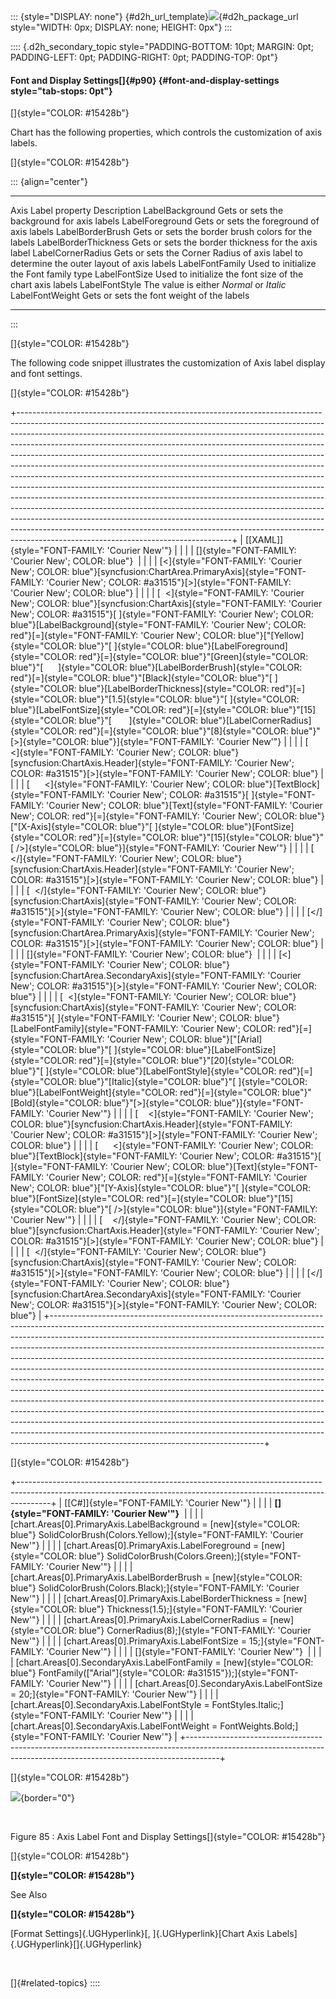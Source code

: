 ::: {style="DISPLAY: none"}
[](ms-xhelp:///?Id=d2h_url_template){#d2h_url_template}![](!package_url!){#d2h_package_url style="WIDTH: 0px; DISPLAY: none; HEIGHT: 0px"}
:::

:::: {.d2h_secondary_topic style="PADDING-BOTTOM: 10pt; MARGIN: 0pt; PADDING-LEFT: 0pt; PADDING-RIGHT: 0pt; PADDING-TOP: 0pt"}
#### Font and Display Settings[]{#p90} {#font-and-display-settings style="tab-stops: 0pt"}

[]{style="COLOR: #15428b"} 

Chart has the following properties, which controls the customization of axis labels.

[]{style="COLOR: #15428b"} 

::: {align="center"}
  ---------------------- -------------------------------------------------------------------------------------------
  Axis Label property    Description
  LabelBackground        Gets or sets the background for axis labels
  LabelForeground        Gets or sets the foreground of axis labels
  LabelBorderBrush       Gets or sets the border brush colors for the labels
  LabelBorderThickness   Gets or sets the border thickness for the axis label
  LabelCornerRadius      Gets or sets the Corner Radius of axis label to determine the outer layout of axis labels
  LabelFontFamily        Used to initialize the Font family type
  LabelFontSize          Used to initialize the font size of the chart axis labels
  LabelFontStyle         The value is either *Normal* or *Italic*
  LabelFontWeight        Gets or sets the font weight of the labels
  ---------------------- -------------------------------------------------------------------------------------------
:::

[]{style="COLOR: #15428b"} 

The following code snippet illustrates the customization of Axis label display and font settings.

[]{style="COLOR: #15428b"} 

+-----------------------------------------------------------------------------------------------------------------------------------------------------------------------------------------------------------------------------------------------------------------------------------------------------------------------------------------------------------------------------------------------------------------------------------------------------------------------------------------------------------------------------------------------------------------------------------------------------------------------------------------------------------------------------------------------------------------------------------------------------------------------------------------------------------------------------------------------------------------------------------------------------------------------------------------------------------------------------------------------------------------------------+
| [\[XAML\]]{style="FONT-FAMILY: 'Courier New'"}                                                                                                                                                                                                                                                                                                                                                                                                                                                                                                                                                                                                                                                                                                                                                                                                                                                                                                                                                                              |
|                                                                                                                                                                                                                                                                                                                                                                                                                                                                                                                                                                                                                                                                                                                                                                                                                                                                                                                                                                                                                             |
| []{style="FONT-FAMILY: 'Courier New'; COLOR: blue"}                                                                                                                                                                                                                                                                                                                                                                                                                                                                                                                                                                                                                                                                                                                                                                                                                                                                                                                                                                         |
|                                                                                                                                                                                                                                                                                                                                                                                                                                                                                                                                                                                                                                                                                                                                                                                                                                                                                                                                                                                                                             |
| [\<]{style="FONT-FAMILY: 'Courier New'; COLOR: blue"}[syncfusion:ChartArea.PrimaryAxis]{style="FONT-FAMILY: 'Courier New'; COLOR: #a31515"}[\>]{style="FONT-FAMILY: 'Courier New'; COLOR: blue"}                                                                                                                                                                                                                                                                                                                                                                                                                                                                                                                                                                                                                                                                                                                                                                                                                            |
|                                                                                                                                                                                                                                                                                                                                                                                                                                                                                                                                                                                                                                                                                                                                                                                                                                                                                                                                                                                                                             |
| [  \<]{style="FONT-FAMILY: 'Courier New'; COLOR: blue"}[syncfusion:ChartAxis]{style="FONT-FAMILY: 'Courier New'; COLOR: #a31515"}[ ]{style="FONT-FAMILY: 'Courier New'; COLOR: blue"}[LabelBackground]{style="FONT-FAMILY: 'Courier New'; COLOR: red"}[=]{style="FONT-FAMILY: 'Courier New'; COLOR: blue"}[\"[Yellow]{style="COLOR: blue"}\"[ ]{style="COLOR: blue"}[LabelForeground]{style="COLOR: red"}[=]{style="COLOR: blue"}\"[Green]{style="COLOR: blue"}\"[      ]{style="COLOR: blue"}[LabelBorderBrush]{style="COLOR: red"}[=]{style="COLOR: blue"}\"[Black]{style="COLOR: blue"}\"[ ]{style="COLOR: blue"}[LabelBorderThickness]{style="COLOR: red"}[=]{style="COLOR: blue"}\"[1.5]{style="COLOR: blue"}\"[ ]{style="COLOR: blue"}[LabelFontSize]{style="COLOR: red"}[=]{style="COLOR: blue"}\"[15]{style="COLOR: blue"}\"[       ]{style="COLOR: blue"}[LabelCornerRadius]{style="COLOR: red"}[=]{style="COLOR: blue"}\"[8]{style="COLOR: blue"}\"[\>]{style="COLOR: blue"}]{style="FONT-FAMILY: 'Courier New'"} |
|                                                                                                                                                                                                                                                                                                                                                                                                                                                                                                                                                                                                                                                                                                                                                                                                                                                                                                                                                                                                                             |
| [    \<]{style="FONT-FAMILY: 'Courier New'; COLOR: blue"}[syncfusion:ChartAxis.Header]{style="FONT-FAMILY: 'Courier New'; COLOR: #a31515"}[\>]{style="FONT-FAMILY: 'Courier New'; COLOR: blue"}                                                                                                                                                                                                                                                                                                                                                                                                                                                                                                                                                                                                                                                                                                                                                                                                                             |
|                                                                                                                                                                                                                                                                                                                                                                                                                                                                                                                                                                                                                                                                                                                                                                                                                                                                                                                                                                                                                             |
| [      \<]{style="FONT-FAMILY: 'Courier New'; COLOR: blue"}[TextBlock]{style="FONT-FAMILY: 'Courier New'; COLOR: #a31515"}[ ]{style="FONT-FAMILY: 'Courier New'; COLOR: blue"}[Text]{style="FONT-FAMILY: 'Courier New'; COLOR: red"}[=]{style="FONT-FAMILY: 'Courier New'; COLOR: blue"}[\"[X-Axis]{style="COLOR: blue"}\"[ ]{style="COLOR: blue"}[FontSize]{style="COLOR: red"}[=]{style="COLOR: blue"}\"[15]{style="COLOR: blue"}\"[ /\>]{style="COLOR: blue"}]{style="FONT-FAMILY: 'Courier New'"}                                                                                                                                                                                                                                                                                                                                                                                                                                                                                                                       |
|                                                                                                                                                                                                                                                                                                                                                                                                                                                                                                                                                                                                                                                                                                                                                                                                                                                                                                                                                                                                                             |
| [    \</]{style="FONT-FAMILY: 'Courier New'; COLOR: blue"}[syncfusion:ChartAxis.Header]{style="FONT-FAMILY: 'Courier New'; COLOR: #a31515"}[\>]{style="FONT-FAMILY: 'Courier New'; COLOR: blue"}                                                                                                                                                                                                                                                                                                                                                                                                                                                                                                                                                                                                                                                                                                                                                                                                                            |
|                                                                                                                                                                                                                                                                                                                                                                                                                                                                                                                                                                                                                                                                                                                                                                                                                                                                                                                                                                                                                             |
| [  \</]{style="FONT-FAMILY: 'Courier New'; COLOR: blue"}[syncfusion:ChartAxis]{style="FONT-FAMILY: 'Courier New'; COLOR: #a31515"}[\>]{style="FONT-FAMILY: 'Courier New'; COLOR: blue"}                                                                                                                                                                                                                                                                                                                                                                                                                                                                                                                                                                                                                                                                                                                                                                                                                                     |
|                                                                                                                                                                                                                                                                                                                                                                                                                                                                                                                                                                                                                                                                                                                                                                                                                                                                                                                                                                                                                             |
| [\</]{style="FONT-FAMILY: 'Courier New'; COLOR: blue"}[syncfusion:ChartArea.PrimaryAxis]{style="FONT-FAMILY: 'Courier New'; COLOR: #a31515"}[\>]{style="FONT-FAMILY: 'Courier New'; COLOR: blue"}                                                                                                                                                                                                                                                                                                                                                                                                                                                                                                                                                                                                                                                                                                                                                                                                                           |
|                                                                                                                                                                                                                                                                                                                                                                                                                                                                                                                                                                                                                                                                                                                                                                                                                                                                                                                                                                                                                             |
| []{style="FONT-FAMILY: 'Courier New'; COLOR: blue"}                                                                                                                                                                                                                                                                                                                                                                                                                                                                                                                                                                                                                                                                                                                                                                                                                                                                                                                                                                         |
|                                                                                                                                                                                                                                                                                                                                                                                                                                                                                                                                                                                                                                                                                                                                                                                                                                                                                                                                                                                                                             |
| [\<]{style="FONT-FAMILY: 'Courier New'; COLOR: blue"}[syncfusion:ChartArea.SecondaryAxis]{style="FONT-FAMILY: 'Courier New'; COLOR: #a31515"}[\>]{style="FONT-FAMILY: 'Courier New'; COLOR: blue"}                                                                                                                                                                                                                                                                                                                                                                                                                                                                                                                                                                                                                                                                                                                                                                                                                          |
|                                                                                                                                                                                                                                                                                                                                                                                                                                                                                                                                                                                                                                                                                                                                                                                                                                                                                                                                                                                                                             |
| [  \<]{style="FONT-FAMILY: 'Courier New'; COLOR: blue"}[syncfusion:ChartAxis]{style="FONT-FAMILY: 'Courier New'; COLOR: #a31515"}[ ]{style="FONT-FAMILY: 'Courier New'; COLOR: blue"}[LabelFontFamily]{style="FONT-FAMILY: 'Courier New'; COLOR: red"}[=]{style="FONT-FAMILY: 'Courier New'; COLOR: blue"}[\"[Arial]{style="COLOR: blue"}\"[ ]{style="COLOR: blue"}[LabelFontSize]{style="COLOR: red"}[=]{style="COLOR: blue"}\"[20]{style="COLOR: blue"}\"[ ]{style="COLOR: blue"}[LabelFontStyle]{style="COLOR: red"}[=]{style="COLOR: blue"}\"[Italic]{style="COLOR: blue"}\"[ ]{style="COLOR: blue"}[LabelFontWeight]{style="COLOR: red"}[=]{style="COLOR: blue"}\"[Bold]{style="COLOR: blue"}\"[\>]{style="COLOR: blue"}]{style="FONT-FAMILY: 'Courier New'"}                                                                                                                                                                                                                                                          |
|                                                                                                                                                                                                                                                                                                                                                                                                                                                                                                                                                                                                                                                                                                                                                                                                                                                                                                                                                                                                                             |
| [    \<]{style="FONT-FAMILY: 'Courier New'; COLOR: blue"}[syncfusion:ChartAxis.Header]{style="FONT-FAMILY: 'Courier New'; COLOR: #a31515"}[\>]{style="FONT-FAMILY: 'Courier New'; COLOR: blue"}                                                                                                                                                                                                                                                                                                                                                                                                                                                                                                                                                                                                                                                                                                                                                                                                                             |
|                                                                                                                                                                                                                                                                                                                                                                                                                                                                                                                                                                                                                                                                                                                                                                                                                                                                                                                                                                                                                             |
| [      \<]{style="FONT-FAMILY: 'Courier New'; COLOR: blue"}[TextBlock]{style="FONT-FAMILY: 'Courier New'; COLOR: #a31515"}[ ]{style="FONT-FAMILY: 'Courier New'; COLOR: blue"}[Text]{style="FONT-FAMILY: 'Courier New'; COLOR: red"}[=]{style="FONT-FAMILY: 'Courier New'; COLOR: blue"}[\"[Y-Axis]{style="COLOR: blue"}\"[ ]{style="COLOR: blue"}[FontSize]{style="COLOR: red"}[=]{style="COLOR: blue"}\"[15]{style="COLOR: blue"}\"[ /\>]{style="COLOR: blue"}]{style="FONT-FAMILY: 'Courier New'"}                                                                                                                                                                                                                                                                                                                                                                                                                                                                                                                       |
|                                                                                                                                                                                                                                                                                                                                                                                                                                                                                                                                                                                                                                                                                                                                                                                                                                                                                                                                                                                                                             |
| [    \</]{style="FONT-FAMILY: 'Courier New'; COLOR: blue"}[syncfusion:ChartAxis.Header]{style="FONT-FAMILY: 'Courier New'; COLOR: #a31515"}[\>]{style="FONT-FAMILY: 'Courier New'; COLOR: blue"}                                                                                                                                                                                                                                                                                                                                                                                                                                                                                                                                                                                                                                                                                                                                                                                                                            |
|                                                                                                                                                                                                                                                                                                                                                                                                                                                                                                                                                                                                                                                                                                                                                                                                                                                                                                                                                                                                                             |
| [  \</]{style="FONT-FAMILY: 'Courier New'; COLOR: blue"}[syncfusion:ChartAxis]{style="FONT-FAMILY: 'Courier New'; COLOR: #a31515"}[\>]{style="FONT-FAMILY: 'Courier New'; COLOR: blue"}                                                                                                                                                                                                                                                                                                                                                                                                                                                                                                                                                                                                                                                                                                                                                                                                                                     |
|                                                                                                                                                                                                                                                                                                                                                                                                                                                                                                                                                                                                                                                                                                                                                                                                                                                                                                                                                                                                                             |
| [\</]{style="FONT-FAMILY: 'Courier New'; COLOR: blue"}[syncfusion:ChartArea.SecondaryAxis]{style="FONT-FAMILY: 'Courier New'; COLOR: #a31515"}[\>]{style="FONT-FAMILY: 'Courier New'; COLOR: blue"}                                                                                                                                                                                                                                                                                                                                                                                                                                                                                                                                                                                                                                                                                                                                                                                                                         |
+-----------------------------------------------------------------------------------------------------------------------------------------------------------------------------------------------------------------------------------------------------------------------------------------------------------------------------------------------------------------------------------------------------------------------------------------------------------------------------------------------------------------------------------------------------------------------------------------------------------------------------------------------------------------------------------------------------------------------------------------------------------------------------------------------------------------------------------------------------------------------------------------------------------------------------------------------------------------------------------------------------------------------------+

[]{style="COLOR: #15428b"} 

+--------------------------------------------------------------------------------------------------------------------------------------------------------------------+
| [\[C#\]]{style="FONT-FAMILY: 'Courier New'"}                                                                                                                       |
|                                                                                                                                                                    |
| **[]{style="FONT-FAMILY: 'Courier New'"}**                                                                                                                         |
|                                                                                                                                                                    |
| [chart.Areas\[0\].PrimaryAxis.LabelBackground = [new]{style="COLOR: blue"} SolidColorBrush(Colors.Yellow);]{style="FONT-FAMILY: 'Courier New'"}                    |
|                                                                                                                                                                    |
| [chart.Areas\[0\].PrimaryAxis.LabelForeground = [new]{style="COLOR: blue"} SolidColorBrush(Colors.Green);]{style="FONT-FAMILY: 'Courier New'"}                     |
|                                                                                                                                                                    |
| [chart.Areas\[0\].PrimaryAxis.LabelBorderBrush = [new]{style="COLOR: blue"} SolidColorBrush(Colors.Black);]{style="FONT-FAMILY: 'Courier New'"}                    |
|                                                                                                                                                                    |
| [chart.Areas\[0\].PrimaryAxis.LabelBorderThickness = [new]{style="COLOR: blue"} Thickness(1.5);]{style="FONT-FAMILY: 'Courier New'"}                               |
|                                                                                                                                                                    |
| [chart.Areas\[0\].PrimaryAxis.LabelCornerRadius = [new]{style="COLOR: blue"} CornerRadius(8);]{style="FONT-FAMILY: 'Courier New'"}                                 |
|                                                                                                                                                                    |
| [chart.Areas\[0\].PrimaryAxis.LabelFontSize = 15;]{style="FONT-FAMILY: 'Courier New'"}                                                                             |
|                                                                                                                                                                    |
| []{style="FONT-FAMILY: 'Courier New'"}                                                                                                                             |
|                                                                                                                                                                    |
| [chart.Areas\[0\].SecondaryAxis.LabelFontFamily = [new]{style="COLOR: blue"} FontFamily([\"Arial\"]{style="COLOR: #a31515"});]{style="FONT-FAMILY: 'Courier New'"} |
|                                                                                                                                                                    |
| [chart.Areas\[0\].SecondaryAxis.LabelFontSize = 20;]{style="FONT-FAMILY: 'Courier New'"}                                                                           |
|                                                                                                                                                                    |
| [chart.Areas\[0\].SecondaryAxis.LabelFontStyle = FontStyles.Italic;]{style="FONT-FAMILY: 'Courier New'"}                                                           |
|                                                                                                                                                                    |
| [chart.Areas\[0\].SecondaryAxis.LabelFontWeight = FontWeights.Bold;]{style="FONT-FAMILY: 'Courier New'"}                                                           |
+--------------------------------------------------------------------------------------------------------------------------------------------------------------------+

[]{style="COLOR: #15428b"} 

![](ImagesExt/image77_86.png){border="0"}

 

Figure 85 : Axis Label Font and Display Settings[]{style="COLOR: #15428b"}

[]{style="COLOR: #15428b"} 

**[]{style="COLOR: #15428b"}** 

See Also

**[]{style="COLOR: #15428b"}** 

[Format Settings]{.UGHyperlink}[, ]{.UGHyperlink}[Chart Axis Labels]{.UGHyperlink}[]{.UGHyperlink}

 

[]{#related-topics}
::::
